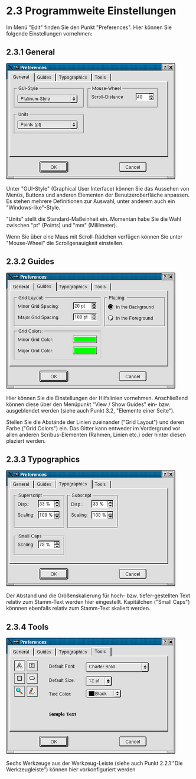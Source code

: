 # 2.3 Programmweite Einstellungen

Im Menü "Edit" finden Sie den Punkt "Preferences". Hier können Sie folgende Einstellungen vornehmen:

## 2.3.1 General

![](general.png)


Unter "GUI-Style" (Graphical User Interface) können Sie das Aussehen von Menüs, Buttons und anderen
Elementen der Benutzeroberfläche anpassen. Es stehen mehrere Definitionen zur Auswahl, unter anderem
auch ein "Windows-like"-Style.

"Units" stellt die Standard-Maßeinheit ein. Momentan habe Sie die Wahl zwischen "pt" (Points) und
"mm" (Millimeter).

Wenn Sie über eine Maus mit Scroll-Rädchen verfügen können Sie unter "Mouse-Wheel" die Scrollgenauigkeit
einstellen.

## 2.3.2 Guides

![](guides.png)

Hier können Sie die Einstellungen der Hilfslinien vornehmen. Anschließend können diese über den Menüpunkt
"View / Show Guides" ein- bzw. ausgeblendet werden (siehe auch Punkt 3.2, "Elemente einer Seite").

Stellen Sie die Abstände der Linien zueinander ("Grid Layout") und deren Farbe ("Grid Colors") ein. Das Gitter
kann entweder im Vordergrund vor allen anderen Scribus-Elementen (Rahmen, Linien etc.) oder hinter diesen
plaziert werden.


## 2.3.3 Typographics

![](typographics.png)

Der Abstand und die Größenskalierung für hoch- bzw. tiefer-gestellten Text relativ zum Stamm-Text
werden hier eingestellt. Kapitälchen ("Small Caps") könnnen ebenfalls relativ zum Stamm-Text skaliert werden.

## 2.3.4 Tools

![](tools.png)

Sechs Werkzeuge aus der Werkzeug-Leiste (siehe auch Punkt 2.2.1 "Die Werkzeugleiste") können hier vorkonfiguriert
werden
